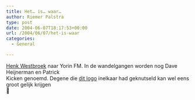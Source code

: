 ```yaml
---
title: Het… is… waar…
author: Riemer Palstra
type: post
date: 2004-06-07T18:17:53+00:00
url: /2004/06/07/het-is-waar
categories:
  - General

---
```

[Henk Westbroek][1] naar Yorin FM. In de wandelgangen worden nog Dave Heijnerman en Patrick  
Kicken genoemd. Degene die [dit logo][2] inelkaar had geknutseld kan wel eens groot gelijk krijgen  
🙂

 [1]: http://www.rtl.nl/experience/yorinfm/henkwestbroek.xml
 [2]: http://www.kok00838.demon.nl/weblog/yorin3fm.gif